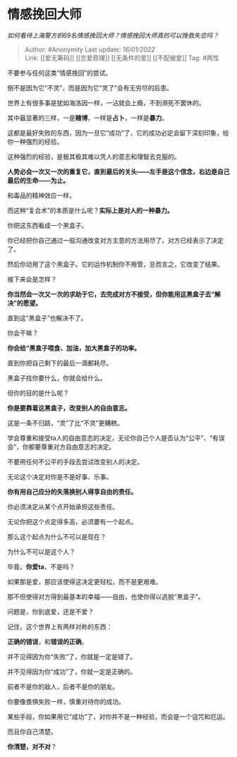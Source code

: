 # 情感挽回大师
*如何看待上海警方抓69名情感挽回大师？情感挽回大师真的可以挽救失恋吗？*

 > Author: #Anonymity 
> Last update: *16/01/2022*  
> Link: [[爱无筹码]] [[恋爱原理]] [[无条件的爱]] [[不配被爱]]
> Tag: #两性 
  
不要参与任何这类“情感挽回”的尝试。

倒不是因为它“不灵”，而是因为它“灵了”会有无穷尽的后患。

世界上有很多事是犹如海洛因一样，一沾就会上瘾，不到濒死不罢休的。

其中最显著的三样，一是**赌博**，一样是**占卜**，一样是**暴力**。

这都是最好失败的东西，因为一旦它“成功”了，它的成功必定会留下深刻印象，给你一种强烈的经验。

这种强烈的经验，是极其极其难以凭人的意志和理智去克服的。

**人势必会一次又一次的重复它，直到最后的关头——左手是这个信念，右边是自己最后的生命——为止。**

和毒品的精神效应一样。

而这种“复合术”的本质是什么呢？**实际上是对人的一种暴力。**

你把这东西看成一个黑盒子。

你已经把你自己通过一般沟通改变对方主意的方法用尽了，对方已经表示了决定了。

然后你动用了这个黑盒子。它的运作机制你不用管，总而言之，它改变了结果。

接下来会是怎样？

**你当然会一次又一次的求助于它，去完成对方不接受，但你能用这黑盒子去“解决”的愿望。**

直到这“黑盒子”也解决不了。

你会干嘛？

**你会给“黑盒子喂食、加油，加大黑盒子的功率。**

直到你把自己剩下的最后一滴都耗尽。

黑盒子找你要什么，你就会给什么。

但你的目的是什么呢？

**你是要靠着这黑盒子，改变别人的自由意志。**

这是一条不归路，“灵”了比“不灵”更糟糕。

学会尊重和接受ta人的自由意志的决定，无论你自己个人是否认为“公平”、“有误会”，你都要尊重对方自由意志的决定。

不要用任何不公平的手段去尝试改变别人的决定。

无论这个决定对你是不是好事、乐事。

**你有用自己应分的失落换别人得享自由的责任。**

你必须决定从某个点开始承担这些责任。

无论你把这个点定得多高，必须要有一个起点。

那么这个起点为什么不可以是现在？

为什么不可以是这个人？

毕竟，**你爱ta**，不是吗？

如果那是爱，那应该使得这决定更轻松，而不是更艰难。

那不但使得对方得到最基本的幸福——自由，也使你得以逃脱“黑盒子”。

问题是，你到底爱，还是不爱？

记住，这个世界上有两样对称的东西：

**正确的错误**，和**错误的正确**。

并不见得因为你“失败”了，你就是一定是错了。

并不见得因为你“成功”了，你就一定是正确的。

前者不是你的敌人，后者不是你的朋友。

你要像畏惧失败一样，慎重对待你的成功。

某些手段，你如果用它“成功”了，对你并不是一种经验，而会是一个诅咒和厄运。

而且你自己清楚。

**你清楚，对不对**？